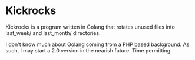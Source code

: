 Kickrocks
=========

Kickrocks is a program written in Golang that rotates unused files into last_week/ and last_month/ directories.

I don't know much about Golang coming from a PHP based background. As such, I may start a 2.0 version in the nearish future. Time permitting.
